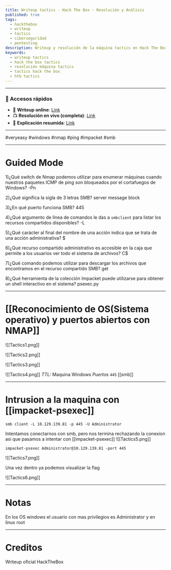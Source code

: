 ```yaml
---
title: Writeup tactics - Hack The Box - Resolución y Análisis
published: true
tags:
  - hackthebox
  - writeup
  - tactics
  - ciberseguridad
  - pentesting
description: Writeup y resolución de la máquina tactics en Hack The Box.
keywords:
  - writeup tactics
  - hack the box tactics
  - resolución máquina tactics
  - tactics hack the box
  - htb tactics
---
```

--------
### 🔗 Accesos rápidos

- 📄 **Writeup online**: [Link](https://publish.obsidian.md/bunzopy/HTB/SuperFacil/Tier+1/Windows/Tactics)
- 📺 **Resolución en vivo (completa)**: [Link]([Link](https://www.youtube.com/watch?v=6jHO8sHxz2E))
- 🧠 **Explicación resumida**: [Link](https://www.youtube.com/watch?v=Nkam-8UWcpg)

-------

#veryeasy #windows #nmap #ping #impacket #smb

-------
# Guided Mode

1)¿Qué switch de Nmap podemos utilizar para enumerar máquinas cuando nuestros paquetes ICMP de ping son bloqueados por el cortafuegos de Windows?
	-Pn

2)¿Qué significa la sigla de 3 letras SMB?
	server message block

3)¿En qué puerto funciona SMB?
	445

4)¿Qué argumento de línea de comandos le das a `smbclient` para listar los recursos compartidos disponibles?
	-L

5)¿Qué carácter al final del nombre de una acción indica que se trata de una acción administrativa?
	$

6)¿Qué recurso compartido administrativo es accesible en la caja que permite a los usuarios ver todo el sistema de archivos?
	C$

7)¿Qué comando podemos utilizar para descargar los archivos que encontramos en el recurso compartido SMB?
	get

8)¿Qué herramienta de la colección Impacket puede utilizarse para obtener un shell interactivo en el sistema?
	psexec.py

---------
# [[Reconocimiento de OS(Sistema operativo) y puertos abiertos con NMAP]]

![[Tactics1.png]]

![[Tactics2.png]]

![[Tactics3.png]]

![[Tactics4.png]]
*TTL:* Maquina Windows
*Puertos*
	`445` [[smb]]

--------
# Intrusion a la maquina con [[impacket-psexec]]

```
smb client -L 10.129.139.81 -p 445 -U Administrator
```
Intentamos conectarnos con smb, pero nos termina rechazando la conexion asi que pasamos a intentar con [[impacket-psexec]]
![[Tactics5.png]]

```shell
impacket-psexec Administrator@10.129.139.81 -port 445
```


![[Tactics7.png]]

Una vez dentro ya podemos visualizar la flag

![[Tactics6.png]]

------
# Notas
En los OS windows el usuario con mas privilegios es Administrator y en linux root

-----
# Creditos
Writeup oficial HackTheBox